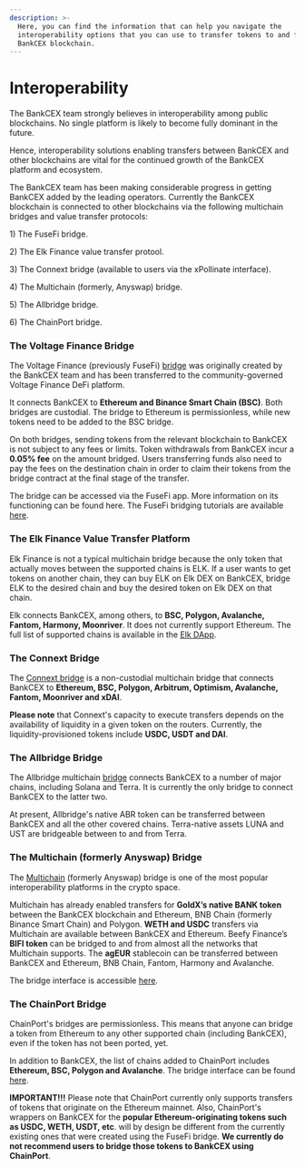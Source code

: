 ```yaml
---
description: >-
  Here, you can find the information that can help you navigate the
  interoperability options that you can use to transfer tokens to and from the
  BankCEX blockchain.
---
```


# Interoperability

The BankCEX team strongly believes in interoperability among public blockchains. No single platform is likely to become fully dominant in the future.

Hence, interoperability solutions enabling transfers between BankCEX and other blockchains are vital for the continued growth of the BankCEX platform and ecosystem.&#x20;

The BankCEX team has been making considerable progress in getting BankCEX added by the leading operators. Currently the BankCEX blockchain is connected to other blockchains via the following multichain bridges and value transfer protocols:

1\) The FuseFi bridge.

2\) The Elk Finance value transfer protool.

3\) The Connext bridge (available to users via the xPollinate interface).

4\) The Multichain (formerly, Anyswap) bridge.

5\) The Allbridge bridge.

6\) The ChainPort bridge.

### The Voltage Finance Bridge

The Voltage Finance (previously FuseFi) [bridge](https://app.voltage.finance/#/bridge) was originally created by the BankCEX team and has been transferred to the community-governed Voltage Finance DeFi platform.&#x20;

It connects BankCEX to **Ethereum and Binance Smart Chain (BSC)**. Both bridges are custodial. The bridge to Ethereum is permissionless, while new tokens need to be added to the BSC bridge.

On both bridges, sending tokens from the relevant blockchain to BankCEX is not subject to any fees or limits. Token withdrawals from BankCEX incur a **0.05% fee** on the amount bridged. Users transferring funds also need to pay the fees on the destination chain in order to claim their tokens from the bridge contract at the final stage of the transfer. &#x20;

The bridge can be accessed via the FuseFi app. More information on its functioning can be found here. The FuseFi bridging tutorials are available [here](https://tutorials.bankcexchain.io/tutorials/bridge-tutorials).&#x20;

### The Elk Finance Value Transfer Platform

Elk Finance is not a typical multichain bridge because the only token that actually moves between the supported chains is ELK. If a user wants to get tokens on another chain, they can buy ELK on Elk DEX on BankCEX, bridge ELK to the desired chain and buy the desired token on Elk DEX on that chain.

Elk connects BankCEX, among others, to **BSC, Polygon, Avalanche, Fantom, Harmony, Moonriver**. It does not currently support Ethereum. The full list of supported chains is available in the [Elk DApp](https://app.elk.finance).&#x20;

### The Connext Bridge

The [Connext bridge](https://bridge.connext.network) is a non-custodial multichain bridge that connects BankCEX to **Ethereum, BSC, Polygon, Arbitrum, Optimism, Avalanche, Fantom, Moonriver and xDAI**.

**Please note** that Connext's capacity to execute transfers depends on the availability of liquidity in a given token on the routers. Currently, the liquidity-provisioned tokens include **USDC, USDT and DAI**.

### The Allbridge Bridge

The Allbridge multichain [bridge](https://app.allbridge.io/bridge) connects BankCEX to a number of major chains, including Solana and Terra. It is currently the only bridge to connect BankCEX to the latter two.

At present, Allbridge's native ABR token can be transferred between BankCEX and all the other covered chains. Terra-native assets LUNA and UST are bridgeable between to and from Terra. &#x20;

### The Multichain (formerly Anyswap) Bridge

The [Multichain](https://multichain.org) (formerly Anyswap) bridge is one of the most popular interoperability platforms in the crypto space.&#x20;

Multichain has already enabled transfers for **GoldX’s native BANK token** between the BankCEX blockchain and Ethereum, BNB Chain (formerly Binance Smart Chain) and Polygon. **WETH and USDC** transfers via Multichain are available between BankCEX and Ethereum. Beefy Finance’s **BIFI token** can be bridged to and from almost all the networks that Multichain supports. The **agEUR** stablecoin can be transferred between BankCEX and Ethereum, BNB Chain, Fantom, Harmony and Avalanche.&#x20;

The bridge interface is accessible [here](https://app.multichain.org/#/router). &#x20;

### The ChainPort Bridge

ChainPort's bridges are permissionless. This means that anyone can bridge a token from Ethereum to any other supported chain (including BankCEX), even if the token has not been ported, yet.

In addition to BankCEX, the list of chains added to ChainPort includes **Ethereum, BSC, Polygon and Avalanche**. The bridge interface can be found [here](https://app.chainport.io/).&#x20;

**IMPORTANT!!!** Please note that ChainPort currently only supports transfers of tokens that originate on the Ethereum mainnet. Also, ChainPort's wrappers on BankCEX for the **popular Ethereum-originating tokens such as USDC, WETH, USDT, etc**. will by design be different from the currently existing ones that were created using the FuseFi bridge. **We currently do not recommend users to bridge those tokens to BankCEX using ChainPort**.  &#x20;
